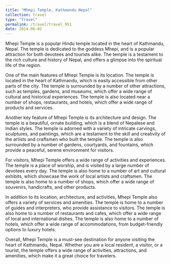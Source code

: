 ```yaml
---
title: "Mhepi Temple, Kathmandu Nepal"
collection: travel
type: "Travel"
permalink: /travel/travel_951
date: 2014-06-02
---
```


Mhepi Temple is a popular Hindu temple located in the heart of Kathmandu, Nepal. The temple is dedicated to the goddess Mhepi, and is a popular attraction for both devotees and tourists alike. The temple is a testament to the rich culture and history of Nepal, and offers a glimpse into the spiritual life of the region.

One of the main features of Mhepi Temple is its location. The temple is located in the heart of Kathmandu, which is easily accessible from other parts of the city. The temple is surrounded by a number of other attractions, such as temples, gardens, and museums, which offer a wide range of cultural and historical experiences. The temple is also located near a number of shops, restaurants, and hotels, which offer a wide range of products and services.

Another key feature of Mhepi Temple is its architecture and design. The temple is a beautiful, ornate building, which is a blend of Nepalese and Indian styles. The temple is adorned with a variety of intricate carvings, sculptures, and paintings, which are a testament to the skill and creativity of the artists and craftsmen who built the temple. The temple is also surrounded by a number of gardens, courtyards, and fountains, which provide a peaceful, serene environment for visitors.

For visitors, Mhepi Temple offers a wide range of activities and experiences. The temple is a place of worship, and is visited by a large number of devotees every day. The temple is also home to a number of art and cultural exhibits, which showcase the work of local artists and craftsmen. The temple is also home to a number of shops, which offer a wide range of souvenirs, handicrafts, and other products.

In addition to its location, architecture, and activities, Mhepi Temple also offers a variety of services and amenities. The temple is home to a number of guides and interpreters, who provide assistance to visitors. The temple is also home to a number of restaurants and cafes, which offer a wide range of local and international dishes. The temple is also home to a number of hotels, which offer a wide range of accommodations, from budget-friendly options to luxury hotels.

Overall, Mhepi Temple is a must-see destination for anyone visiting the heart of Kathmandu, Nepal. Whether you are a local resident, a visitor, or a tourist, the temple offers a wide range of activities, attractions, and amenities, which make it a great choice for travelers.

